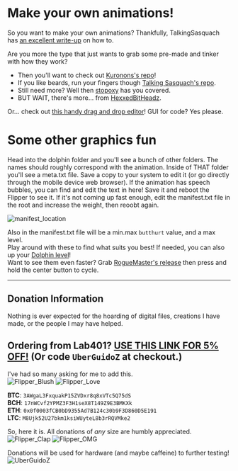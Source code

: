 # Make your own animations!

So you want to make your own animations? Thankfully, TalkingSasquach has [an excellent write-up](https://github.com/skizzophrenic/Talking-Sasquach) on how to.

Are you more the type that just wants to grab some pre-made and tinker with how they work?<br>
- Then you'll want to check out [Kuronons's repo](https://github.com/Kuronons/FZ_graphics)!
- If you like beards, run your fingers though [Talking Sasquach's repo](https://github.com/skizzophrenic/Talking-Sasquach).
- Still need more? Well then [stopoxy](https://github.com/stopoxy/FZAnimations) has you covered.
- BUT WAIT, there's more... from [HexxedBitHeadz](https://github.com/HexxedBitHeadz/FlipperZeroWallpaper).

Or... check out [this handy drag and drop editor](https://ilin.pt/stuff/fui-editor/)! GUI for code? Yes please.

# Some other graphics fun
Head into the dolphin folder and you'll see a bunch of other folders. The names should roughly correspond with the animation. Inside of THAT folder you'll see a meta.txt file. Save a copy to your system to edit it (or go directly through the mobile device web browser). If the animation has speech bubbles, you can find and edit the text in here! Save it and reboot the Flipper to see it. If it's not coming up fast enough, edit the manifest.txt file in the root and increase the weight, then reoobt again.

![manifest_location](https://user-images.githubusercontent.com/57457139/174727907-6547e3fc-fe2c-4968-be99-d6ff8279bda9.png)

Also in the manifest.txt file will be a min.max `butthurt` value, and a max level.<br>
Play around with these to find what suits you best! If needed, you can also up your [Dolphin level](https://github.com/UberGuidoZ/Flipper/tree/main/Dolphin_Level)!<br>
Want to see them even faster? Grab [RogueMaster's release](https://github.com/RogueMaster/flipperzero-firmware-wPlugins/releases) then press and hold the center button to cycle.

-----

## Donation Information

Nothing is ever expected for the hoarding of digital files, creations I have made, or the people I may have helped.

## Ordering from Lab401? [USE THIS LINK FOR 5% OFF!](https://lab401.com/r?id=vsmgoc) (Or code `UberGuidoZ` at checkout.)

I've had so many asking for me to add this.<br>
![Flipper_Blush](https://user-images.githubusercontent.com/57457139/183561666-4424a3cc-679b-4016-a368-24f7e7ad0a88.jpg) ![Flipper_Love](https://user-images.githubusercontent.com/57457139/183561692-381d37bd-264f-4c88-8877-e58d60d9be6e.jpg)

**BTC**: `3AWgaL3FxquakP15ZVDxr8q8xVTc5Q75dS`<br>
**BCH**: `17nWCvf2YPMZ3F3H1seX8T149Z9E3BMKXk`<br>
**ETH**: `0x0f0003fCB0bD9355Ad7B124c30b9F3D860D5E191`<br>
**LTC**: `M8Ujk52U27bkm1ksiWUyteL8b3rRQVMke2`

So, here it is. All donations of *any* size are humbly appreciated.<br>
![Flipper_Clap](https://user-images.githubusercontent.com/57457139/183561789-2e853ede-8ef7-41e8-a67c-716225177e5d.jpg) ![Flipper_OMG](https://user-images.githubusercontent.com/57457139/183561787-e21bdc1e-b316-4e67-b327-5129503d0313.jpg)

Donations will be used for hardware (and maybe caffeine) to further testing!<br>
![UberGuidoZ](https://cdn.discordapp.com/emojis/1000632669622767686.gif)
